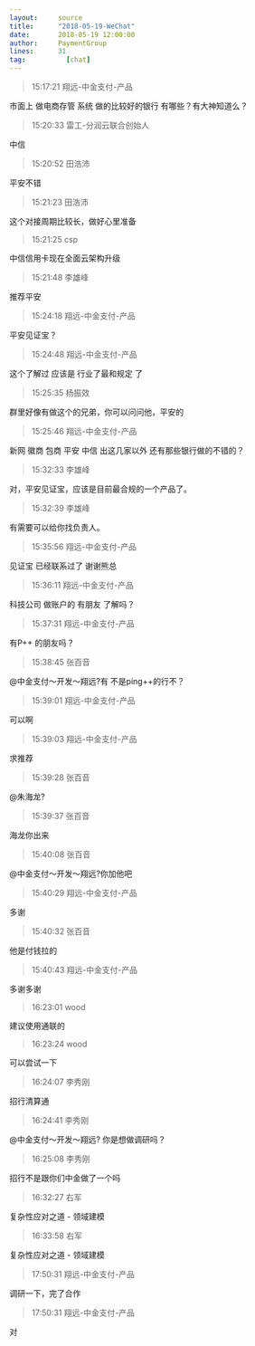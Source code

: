 ```yaml
---
layout:     source 
title:      "2018-05-19-WeChat"
date:       2018-05-19 12:00:00
author:     PaymentGroup
lines:      31 
tag:		  [chat]
---
```

> 15:17:21  翔远-中金支付-产品  
   
市面上 做电商存管 系统 做的比较好的银行 有哪些？有大神知道么？  
   
> 15:20:33  雷工-分润云联合创始人  
   
中信  
   
> 15:20:52  田浩沛  
   
平安不错  
   
> 15:21:23  田浩沛  
   
这个对接周期比较长，做好心里准备  
   
> 15:21:25  csp  
   
中信信用卡现在全面云架构升级  
   
> 15:21:48  李雄峰  
   
推荐平安  
   
> 15:24:18  翔远-中金支付-产品  
   
平安见证宝？  
   
> 15:24:48  翔远-中金支付-产品  
   
这个了解过 应该是 行业了最和规定 了   
   
> 15:25:35  杨振效  
   
群里好像有做这个的兄弟，你可以问问他，平安的  
   
> 15:25:46  翔远-中金支付-产品  
   
新网 徽商 包商 平安 中信 出这几家以外 还有那些银行做的不错的？  
   
> 15:32:33  李雄峰  
   
对，平安见证宝，应该是目前最合规的一个产品了。   
   
> 15:32:39  李雄峰  
   
有需要可以给你找负责人。   
   
> 15:35:56  翔远-中金支付-产品  
   
见证宝 已经联系过了 谢谢熊总  
   
> 15:36:11  翔远-中金支付-产品  
   
科技公司 做账户的 有朋友 了解吗？  
   
> 15:37:31  翔远-中金支付-产品  
   
有P++ 的朋友吗？  
   
> 15:38:45  张百音  
   
@中金支付～开发～翔远?有 不是ping++的行不？  
   
> 15:39:01  翔远-中金支付-产品  
   
可以啊  
   
> 15:39:03  翔远-中金支付-产品  
   
求推荐  
   
> 15:39:28  张百音  
   
@朱海龙?  
   
> 15:39:37  张百音  
   
海龙你出来  
   
> 15:40:08  张百音  
   
@中金支付～开发～翔远?你加他吧  
   
> 15:40:29  翔远-中金支付-产品  
   
多谢  
   
> 15:40:32  张百音  
   
他是付钱拉的  
   
> 15:40:43  翔远-中金支付-产品  
   
多谢多谢  
   
> 16:23:01  wood  
   
建议使用通联的  
   
> 16:23:24  wood  
   
可以尝试一下  
   
> 16:24:07  李秀刚  
   
招行清算通  
   
> 16:24:41  李秀刚  
   
@中金支付～开发～翔远? 你是想做调研吗？  
   
> 16:25:08  李秀刚  
   
招行不是跟你们中金做了一个吗  
   
> 16:32:27  右军  
   
复杂性应对之道 - 领域建模  
   
> 16:33:58  右军  
   
复杂性应对之道 - 领域建模  
   
> 17:50:31  翔远-中金支付-产品  
   
调研一下，完了合作  
   
> 17:50:31  翔远-中金支付-产品  
   
对  
   

